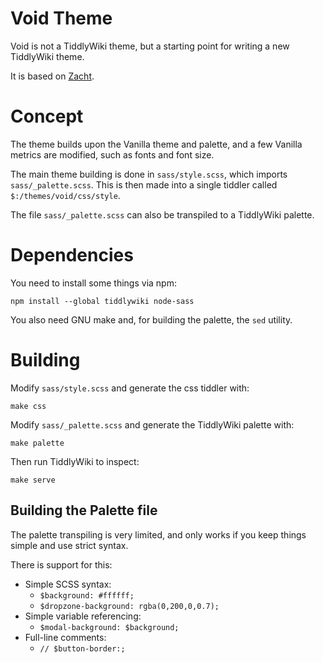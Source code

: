 # Void Theme

Void is not a TiddlyWiki theme, but a starting point for writing a new TiddlyWiki theme.

It is based on [Zacht](https://github.com/OdinJorna/zacht-theme).

# Concept

The theme builds upon the Vanilla theme and palette, and a few Vanilla metrics are modified, such as fonts and font size.

The main theme building is done in `sass/style.scss`, which imports `sass/_palette.scss`. This is then made into a single tiddler called `$:/themes/void/css/style`.

The file `sass/_palette.scss` can also be transpiled to a TiddlyWiki palette.

# Dependencies

You need to install some things via npm:

    npm install --global tiddlywiki node-sass

You also need GNU make and, for building the palette, the `sed` utility.

# Building

Modify `sass/style.scss` and generate the css tiddler with:

    make css

Modify `sass/_palette.scss` and generate the TiddlyWiki palette with:

    make palette

Then run TiddlyWiki to inspect:

    make serve

## Building the Palette file

The palette transpiling is very limited, and only works if you keep things simple and use strict syntax.

There is support for this:

* Simple SCSS syntax:
  * `$background: #ffffff;`
  * `$dropzone-background: rgba(0,200,0,0.7);`
* Simple variable referencing:
  * `$modal-background: $background;`
* Full-line comments:
  * `// $button-border:;`
